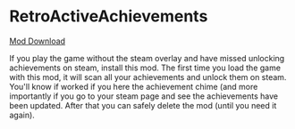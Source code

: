 # RetroActiveAchievements

[Mod Download](https://www.nexusmods.com/stardewvalley/mods/4974/)

If you play the game without the steam overlay and have missed unlocking achievements on steam, install this mod.
The first time you load the game with this mod, it will scan all your achievements and unlock them on steam.
You'll know if worked if you here the achievement chime (and more importantly if you go to your steam page and see the achievements have been updated.
After that you can safely delete the mod (until you need it again).


